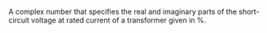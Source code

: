 ﻿A complex number that specifies the real and imaginary parts of the short-circuit voltage at rated current of a transformer given in %.

